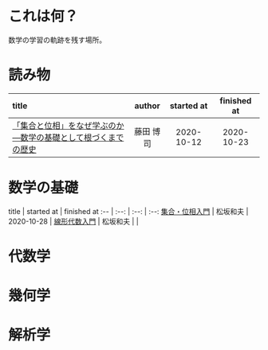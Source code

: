 
# これは何？
数学の学習の軌跡を残す場所。

# 読み物

title | author |  started at | finished at
:-- | :--: | :--: | :--:
[「集合と位相」をなぜ学ぶのか ―数学の基礎として根づくまでの歴史](https://gihyo.jp/book/2018/978-4-7741-9612-1) | 藤田 博司 | 2020-10-12 | 2020-10-23

# 数学の基礎
title | started at | finished at
:-- | :--: | :--: | :--:
[集合・位相入門](https://www.iwanami.co.jp/book/b265402.html) | 松坂和夫 | 2020-10-28 |
[線形代数入門](https://www.iwanami.co.jp/book/b265431.html) | 松坂和夫 |  |

# 代数学

# 幾何学

# 解析学

